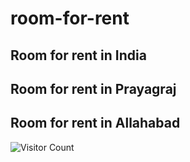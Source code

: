 # room-for-rent

## Room for rent in India
## Room for rent in Prayagraj
## Room for rent in Allahabad

![Visitor Count](https://visitor-badge.laobi.icu/badge?page_id=anubhavkrishna1.room-for-rent)
